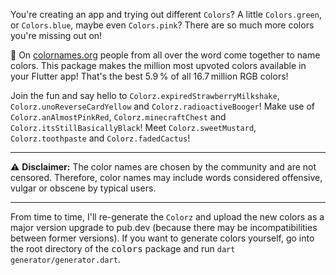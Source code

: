 You're creating an app and trying out different `Colors`? A little `Colors.green`, or `Colors.blue`, maybe even `Colors.pink`?
There are so much more colors you're missing out on!

🎨 On [colornames.org](https://colornames.org/) people from all over the word come together to name colors.
This package makes the million most upvoted colors available in your Flutter app! That's the best 5.9 % of all 16.7 million RGB colors!

Join the fun and say hello to `Colorz.expiredStrawberryMilkshake`, `Colorz.unoReverseCardYellow` and `Colorz.radioactiveBooger`!
Make use of `Colorz.anAlmostPinkRed`, `Colorz.minecraftChest` and `Colorz.itsStillBasicallyBlack`!
Meet `Colorz.sweetMustard`, `Colorz.toothpaste` and `Colorz.fadedCactus`!

---

⚠️ **Disclaimer:**
The color names are chosen by the community and are not censored. Therefore, color names may include words considered offensive, vulgar or obscene by typical users.

---

From time to time, I'll re-generate the `Colorz` and upload the new colors as a major version upgrade to pub.dev (because there may be incompatibilities between former versions).
If you want to generate colors yourself, go into the root directory of the <kbd>colors</kbd> package and run `dart generator/generator.dart`.
